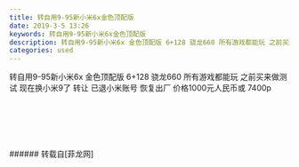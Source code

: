 ```yaml
---
title: 转自用9-95新小米6x金色顶配版
date: 2019-3-5 13:26
keywords: 转自用9-95新小米6x金色顶配版
description: 转自用9-95新小米6x 金色顶配版 6+128 骁龙660 所有游戏都能玩 之前买来做测试 现在换小米9了 转让 已退小米账号 恢复出厂 价格1000元人民币或 7400p
categories: used
---
```

<td class="t_f" id="postmessage_3160574">

转自用9-95新小米6x 金色顶配版 6+128 骁龙660 所有游戏都能玩 之前买来做测试 现在换小米9了 转让 已退小米账号 恢复出厂 价格1000元人民币或 7400p<br/>
<br/>
<img alt="" border="0" class="zoom" data-cf-modified-5db4ae4a9b61986f2aad08d0-="" file="http://www.flw.ph/data/appbyme/upload/image/201903/05/C97EjG0yjgGs.jpg" id="aimg_mz4qP" lazyloadthumb="1" onclick="" onmouseover="" src="http://www.flw.ph/data/appbyme/upload/image/201903/05/C97EjG0yjgGs.jpg"/><br/>
<br/>
<img alt="" border="0" class="zoom" data-cf-modified-5db4ae4a9b61986f2aad08d0-="" file="http://www.flw.ph/data/appbyme/upload/image/201903/05/7qKFF8rDZ1PW.jpg" id="aimg_hnzyc" lazyloadthumb="1" onclick="" onmouseover="" src="http://www.flw.ph/data/appbyme/upload/image/201903/05/7qKFF8rDZ1PW.jpg"/><br/>
<br/>
<img alt="" border="0" class="zoom" data-cf-modified-5db4ae4a9b61986f2aad08d0-="" file="http://www.flw.ph/data/appbyme/upload/image/201903/05/KDBhmR7FrpO3.jpg" id="aimg_Drb8B" lazyloadthumb="1" onclick="" onmouseover="" src="http://www.flw.ph/data/appbyme/upload/image/201903/05/KDBhmR7FrpO3.jpg"/><br/>
<br/>
<img alt="" border="0" class="zoom" data-cf-modified-5db4ae4a9b61986f2aad08d0-="" file="http://www.flw.ph/data/appbyme/upload/image/201903/05/oUm49z69cjq1.jpg" id="aimg_rZ0Y2" lazyloadthumb="1" onclick="" onmouseover="" src="http://www.flw.ph/data/appbyme/upload/image/201903/05/oUm49z69cjq1.jpg"/><br/>
<br/>
</td>
###### 转载自[菲龙网]